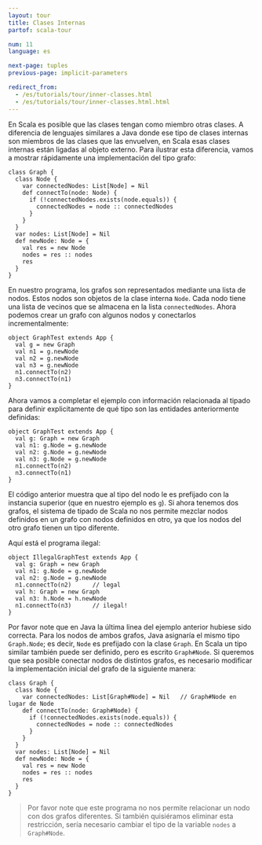```yaml
---
layout: tour
title: Clases Internas
partof: scala-tour

num: 11
language: es

next-page: tuples
previous-page: implicit-parameters

redirect_from:
  - /es/tutorials/tour/inner-classes.html
  - /es/tutorials/tour/inner-classes.html.html
---
```


En Scala es posible que las clases tengan como miembro otras clases. A diferencia de lenguajes similares a Java donde ese tipo de clases internas son miembros de las clases que las envuelven, en Scala esas clases internas están ligadas al objeto externo. Para ilustrar esta diferencia, vamos a mostrar rápidamente una implementación del tipo grafo:

    class Graph {
      class Node {
        var connectedNodes: List[Node] = Nil
        def connectTo(node: Node) {
          if (!connectedNodes.exists(node.equals)) {
            connectedNodes = node :: connectedNodes
          }
        }
      }
      var nodes: List[Node] = Nil
      def newNode: Node = {
        val res = new Node
        nodes = res :: nodes
        res
      }
    }

En nuestro programa, los grafos son representados mediante una lista de nodos. Estos nodos son objetos de la clase interna `Node`. Cada nodo tiene una lista de vecinos que se almacena en la lista `connectedNodes`. Ahora podemos crear un grafo con algunos nodos y conectarlos incrementalmente:

    object GraphTest extends App {
      val g = new Graph
      val n1 = g.newNode
      val n2 = g.newNode
      val n3 = g.newNode
      n1.connectTo(n2)
      n3.connectTo(n1)
    }

Ahora vamos a completar el ejemplo con información relacionada al tipado para definir explicitamente de qué tipo son las entidades anteriormente definidas:

    object GraphTest extends App {
      val g: Graph = new Graph
      val n1: g.Node = g.newNode
      val n2: g.Node = g.newNode
      val n3: g.Node = g.newNode
      n1.connectTo(n2)
      n3.connectTo(n1)
    }

El código anterior muestra que al tipo del nodo le es prefijado con la instancia superior (que en nuestro ejemplo es `g`). Si ahora tenemos dos grafos, el sistema de tipado de Scala no nos permite mezclar nodos definidos en un grafo con nodos definidos en otro, ya que los nodos del otro grafo tienen un tipo diferente.

Aquí está el programa ilegal:

    object IllegalGraphTest extends App {
      val g: Graph = new Graph
      val n1: g.Node = g.newNode
      val n2: g.Node = g.newNode
      n1.connectTo(n2)      // legal
      val h: Graph = new Graph
      val n3: h.Node = h.newNode
      n1.connectTo(n3)      // ilegal!
    }

Por favor note que en Java la última linea del ejemplo anterior hubiese sido correcta. Para los nodos de ambos grafos, Java asignaría el mismo tipo `Graph.Node`; es decir, `Node` es prefijado con la clase `Graph`. En Scala un tipo similar también puede ser definido, pero es escrito `Graph#Node`. Si queremos que sea posible conectar nodos de distintos grafos, es necesario modificar la implementación inicial del grafo de la siguiente manera:

    class Graph {
      class Node {
        var connectedNodes: List[Graph#Node] = Nil   // Graph#Node en lugar de Node
        def connectTo(node: Graph#Node) {
          if (!connectedNodes.exists(node.equals)) {
            connectedNodes = node :: connectedNodes
          }
        }
      }
      var nodes: List[Node] = Nil
      def newNode: Node = {
        val res = new Node
        nodes = res :: nodes
        res
      }
    }

> Por favor note que este programa no nos permite relacionar un nodo con dos grafos diferentes. Si también quisiéramos eliminar esta restricción, sería necesario cambiar el tipo de la variable `nodes` a `Graph#Node`.
